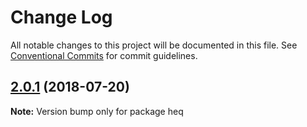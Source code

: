 # Change Log

All notable changes to this project will be documented in this file.
See [Conventional Commits](https://conventionalcommits.org) for commit guidelines.

<a name="2.0.1"></a>
## [2.0.1](https://github.com/tungv/heq/compare/heq@2.0.0...heq@2.0.1) (2018-07-20)




**Note:** Version bump only for package heq

